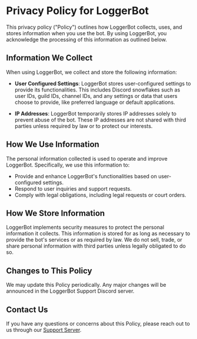 # Privacy Policy for LoggerBot

This privacy policy ("Policy") outlines how LoggerBot collects, uses, and stores information when you use the bot. By using LoggerBot, you acknowledge the processing of this information as outlined below.

## Information We Collect

When using LoggerBot, we collect and store the following information:

- **User Configured Settings**: LoggerBot stores user-configured settings to provide its functionalities. This includes Discord snowflakes such as user IDs, guild IDs, channel IDs, and any settings or data that users choose to provide, like preferred language or default applications.

- **IP Addresses**: LoggerBot temporarily stores IP addresses solely to prevent abuse of the bot. These IP addresses are not shared with third parties unless required by law or to protect our interests.

## How We Use Information

The personal information collected is used to operate and improve LoggerBot. Specifically, we use this information to:

- Provide and enhance LoggerBot's functionalities based on user-configured settings.
- Respond to user inquiries and support requests.
- Comply with legal obligations, including legal requests or court orders.

## How We Store Information

LoggerBot implements security measures to protect the personal information it collects. This information is stored for as long as necessary to provide the bot's services or as required by law. We do not sell, trade, or share personal information with third parties unless legally obligated to do so.

## Changes to This Policy

We may update this Policy periodically. Any major changes will be announced in the LoggerBot Support Discord server.

## Contact Us

If you have any questions or concerns about this Policy, please reach out to us through our [Support Server](https://discord.gg/VZubWSVHpH).
